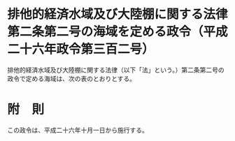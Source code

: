 # 排他的経済水域及び大陸棚に関する法律第二条第二号の海域を定める政令（平成二十六年政令第三百二号）
排他的経済水域及び大陸棚に関する法律（以下「法」という。）第二条第二号の政令で定める海域は、次の表のとおりとする。
# 附　則
この政令は、平成二十六年十月一日から施行する。

